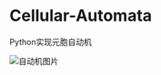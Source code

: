 # Cellular-Automata
Python实现元胞自动机

![自动机图片](https://github.com/xhguleixin123/Cellular-Automata/images/元胞自动机图片.png)

